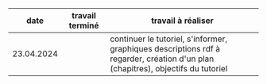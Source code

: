 |date|travail terminé|travail à réaliser|
|:--------:|:---------:|-----------|
23.04.2024||continuer le tutoriel, s'informer, graphiques descriptions rdf à regarder, création d'un plan (chapitres), objectifs du tutoriel|